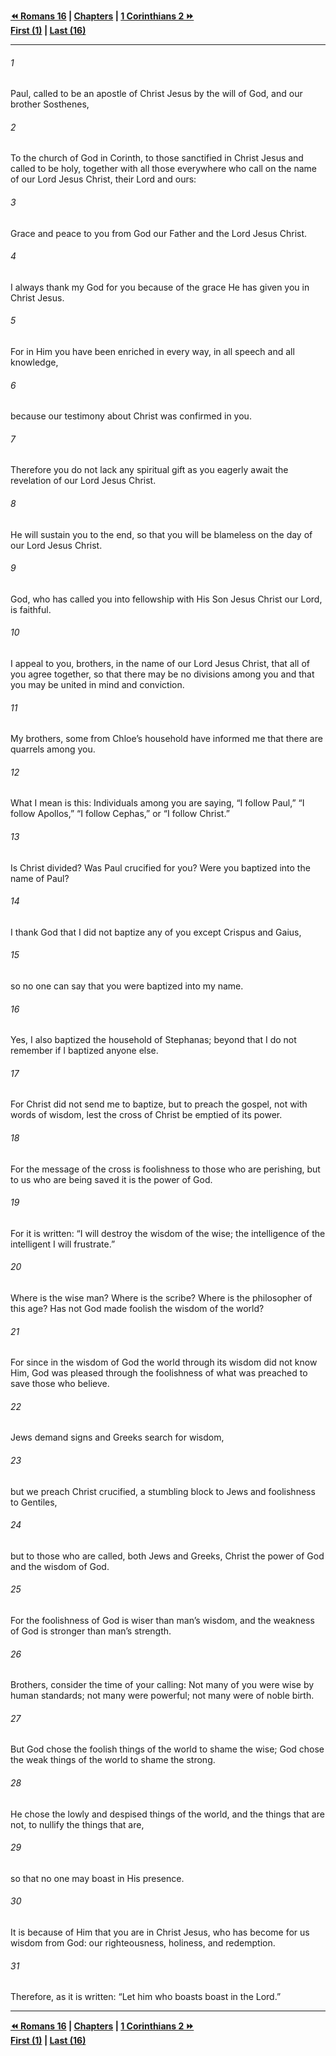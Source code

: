   
**[⏪ Romans 16](../44.45%20Romans/Romans%2016.md) | [Chapters](./_index.md) | [1 Corinthians 2 ⏩](./1%20Corinthians%202.md)**  
**[First (1)](1%20Corinthians%201.md) | [Last (16)](./1%20Corinthians%2016.md)**  
  
---  
  
###### 1  
Paul, called to be an apostle of Christ Jesus by the will of God, and our brother Sosthenes,  
  
###### 2  
To the church of God in Corinth, to those sanctified in Christ Jesus and called to be holy, together with all those everywhere who call on the name of our Lord Jesus Christ, their Lord and ours:  
  
###### 3  
Grace and peace to you from God our Father and the Lord Jesus Christ.  
  
###### 4  
I always thank my God for you because of the grace He has given you in Christ Jesus.  
  
###### 5  
For in Him you have been enriched in every way, in all speech and all knowledge,  
  
###### 6  
because our testimony about Christ was confirmed in you.  
  
###### 7  
Therefore you do not lack any spiritual gift as you eagerly await the revelation of our Lord Jesus Christ.  
  
###### 8  
He will sustain you to the end, so that you will be blameless on the day of our Lord Jesus Christ.  
  
###### 9  
God, who has called you into fellowship with His Son Jesus Christ our Lord, is faithful.  
  
###### 10  
I appeal to you, brothers, in the name of our Lord Jesus Christ, that all of you agree together, so that there may be no divisions among you and that you may be united in mind and conviction.  
  
###### 11  
My brothers, some from Chloe’s household have informed me that there are quarrels among you.  
  
###### 12  
What I mean is this: Individuals among you are saying, “I follow Paul,” “I follow Apollos,” “I follow Cephas,” or “I follow Christ.”  
  
###### 13  
Is Christ divided? Was Paul crucified for you? Were you baptized into the name of Paul?  
  
###### 14  
I thank God that I did not baptize any of you except Crispus and Gaius,  
  
###### 15  
so no one can say that you were baptized into my name.  
  
###### 16  
Yes, I also baptized the household of Stephanas; beyond that I do not remember if I baptized anyone else.  
  
###### 17  
For Christ did not send me to baptize, but to preach the gospel, not with words of wisdom, lest the cross of Christ be emptied of its power.  
  
###### 18  
For the message of the cross is foolishness to those who are perishing, but to us who are being saved it is the power of God.  
  
###### 19  
For it is written: “I will destroy the wisdom of the wise; the intelligence of the intelligent I will frustrate.”  
  
###### 20  
Where is the wise man? Where is the scribe? Where is the philosopher of this age? Has not God made foolish the wisdom of the world?  
  
###### 21  
For since in the wisdom of God the world through its wisdom did not know Him, God was pleased through the foolishness of what was preached to save those who believe.  
  
###### 22  
Jews demand signs and Greeks search for wisdom,  
  
###### 23  
but we preach Christ crucified, a stumbling block to Jews and foolishness to Gentiles,  
  
###### 24  
but to those who are called, both Jews and Greeks, Christ the power of God and the wisdom of God.  
  
###### 25  
For the foolishness of God is wiser than man’s wisdom, and the weakness of God is stronger than man’s strength.  
  
###### 26  
Brothers, consider the time of your calling: Not many of you were wise by human standards; not many were powerful; not many were of noble birth.  
  
###### 27  
But God chose the foolish things of the world to shame the wise; God chose the weak things of the world to shame the strong.  
  
###### 28  
He chose the lowly and despised things of the world, and the things that are not, to nullify the things that are,  
  
###### 29  
so that no one may boast in His presence.  
  
###### 30  
It is because of Him that you are in Christ Jesus, who has become for us wisdom from God: our righteousness, holiness, and redemption.  
  
###### 31  
Therefore, as it is written: “Let him who boasts boast in the Lord.”  
  
  
---  
  
**[⏪ Romans 16](../44.45%20Romans/Romans%2016.md) | [Chapters](./_index.md) | [1 Corinthians 2 ⏩](./1%20Corinthians%202.md)**  
**[First (1)](1%20Corinthians%201.md) | [Last (16)](./1%20Corinthians%2016.md)**  
  

